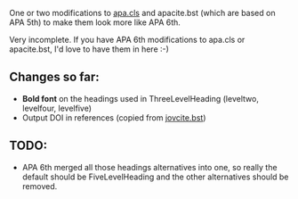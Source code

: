 One or two modifications to
[apa.cls](http://www.ilsp.gr/homepages/protopapas/apacls.html) and
apacite.bst (which are based on APA 5th) to make them look more like
APA 6th.

Very incomplete. If you have APA 6th modifications to apa.cls or
apacite.bst, I'd love to have them in here :-)

Changes so far:
---------------


* **Bold font** on the headings used in ThreeLevelHeading (leveltwo,
  levelfour, levelfive)
* Output DOI in references (copied from
  [jovcite.bst](http://www.tobias-elze.de/latex/jovcite.bst))


TODO:
------

* APA 6th merged all those headings alternatives into one, so really
  the default should be FiveLevelHeading and the other alternatives
  should be removed.
